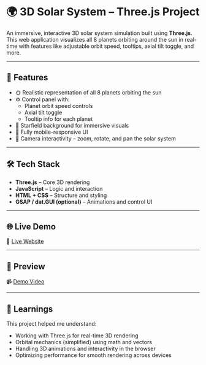 # 🌍 3D Solar System – Three.js Project

An immersive, interactive 3D solar system simulation built using **Three.js**. This web application visualizes all 8 planets orbiting around the sun in real-time with features like adjustable orbit speed, tooltips, axial tilt toggle, and more.

---

## 🚀 Features

- 🌞 Realistic representation of all 8 planets orbiting the sun
- ⚙️ Control panel with:
  - Planet orbit speed controls
  - Axial tilt toggle
  - Tooltip info for each planet
- 🌌 Starfield background for immersive visuals
- 📱 Fully mobile-responsive UI
- 🎥 Camera interactivity – zoom, rotate, and pan the solar system

---

## 🛠️ Tech Stack

- **Three.js** – Core 3D rendering
- **JavaScript** – Logic and interaction
- **HTML + CSS** – Structure and styling
- **GSAP / dat.GUI (optional)** – Animations and control UI

---

## 🌐 Live Demo

🔗 [Live Website](https://cute-faloodeh-745e31.netlify.app)

---

## 📸 Preview

📹 [Demo Video](https://drive.google.com/file/d/1AMF1TXU9nF3w1V0Wps8Rt1aAHpuyKhjW/view?usp=drive_link)

---

## 🧠 Learnings

This project helped me understand:
- Working with Three.js for real-time 3D rendering
- Orbital mechanics (simplified) using math and vectors
- Handling 3D animations and interactivity in the browser
- Optimizing performance for smooth rendering across devices

